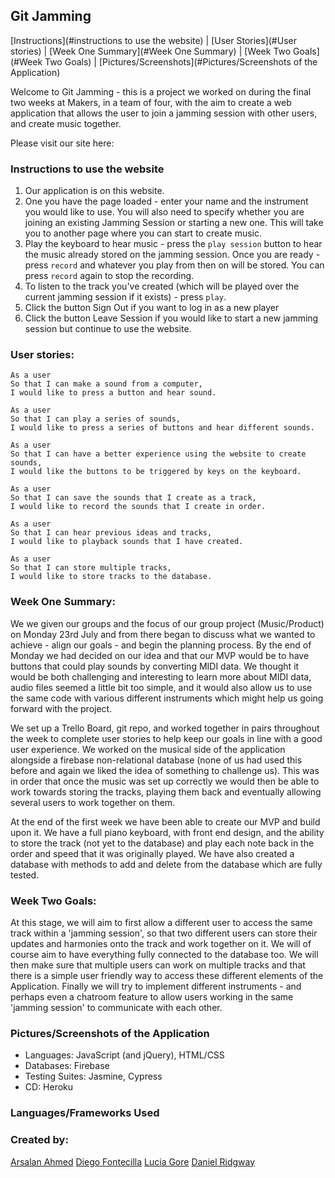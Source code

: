 ## Git Jamming

[Instructions](#instructions to use the website) | [User Stories](#User stories) | [Week One Summary](#Week One Summary) | [Week Two Goals](#Week Two Goals) | [Pictures/Screenshots](#Pictures/Screenshots of the Application)

Welcome to Git Jamming - this is a project we worked on during the final two weeks at Makers, in a team of four, with the aim to create a web application that allows the user to join a jamming session with other users, and create music together.

Please visit our site here: 

### Instructions to use the website
1. Our application is on this website.
2. One you have the page loaded - enter your name and the instrument you would like to use. You will also need to specify whether you are joining an existing Jamming Session or starting a new one. This will take you to another page where you can start to create music.
3. Play the keyboard to hear music - press the `play session` button to hear the music already stored on the jamming session. Once you are ready - press `record` and whatever you play from then on will be stored. You can press `record` again to stop the recording.
4. To listen to the track you've created (which will be played over the current jamming session if it exists) - press `play`.
5. Click the button Sign Out if you want to log in as a new player
6. Click the button Leave Session if you would like to start a new jamming session but continue to use the website.

### User stories:
```
As a user
So that I can make a sound from a computer,
I would like to press a button and hear sound.
```

```
As a user
So that I can play a series of sounds,
I would like to press a series of buttons and hear different sounds.
```

```
As a user
So that I can have a better experience using the website to create sounds,
I would like the buttons to be triggered by keys on the keyboard.
```

```
As a user
So that I can save the sounds that I create as a track,
I would like to record the sounds that I create in order.
```

```
As a user
So that I can hear previous ideas and tracks,
I would like to playback sounds that I have created.
```

```
As a user
So that I can store multiple tracks,
I would like to store tracks to the database.
```

### Week One Summary:

We we given our groups and the focus of our group project (Music/Product) on Monday 23rd July and from there began to discuss what we wanted to achieve - align our goals - and begin the planning process. By the end of Monday we had decided on our idea and that our MVP would be to have buttons that could play sounds by converting MIDI data. We thought it would be both challenging and interesting to learn more about MIDI data, audio files seemed a little bit too simple, and it would also allow us to use the same code with various different instruments which might help us going forward with the project.

We set up a Trello Board, git repo, and worked together in pairs throughout the week to complete user stories to help keep our goals in line with a good user experience. We worked on the musical side of the application alongside a firebase non-relational database (none of us had used this before and again we liked the idea of something to challenge us). This was in order that once the music was set up correctly we would then be able to work towards storing the tracks, playing them back and eventually allowing several users to work together on them.

At the end of the first week we have been able to create our MVP and build upon it. We have a full piano keyboard, with front end design, and the ability to store the track (not yet to the database) and play each note back in the order and speed that it was originally played. We have also created a database with methods to add and delete from the database which are fully tested.

### Week Two Goals:

At this stage, we will aim to first allow a different user to access the same track within a 'jamming session', so that two different users can store their updates and harmonies onto the track and work together on it. We will of course aim to have everything fully connected to the database too. We will then make sure that multiple users can work on multiple tracks and that there is a simple user friendly way to access these different elements of the Application. Finally we will try to implement different instruments - and perhaps even a chatroom feature to allow users working in the same 'jamming session' to communicate with each other.

### Pictures/Screenshots of the Application

   - Languages: JavaScript (and jQuery), HTML/CSS
   - Databases: Firebase
   - Testing Suites: Jasmine, Cypress
   - CD: Heroku

### Languages/Frameworks Used


### Created by:

[Arsalan Ahmed](https://github.com/arsalanabc)
[Diego Fontecilla](https://github.com/ridginald)
[Lucia Gore](https://github.com/luciagore)
[Daniel Ridgway](https://github.com/diegofontecilla)
